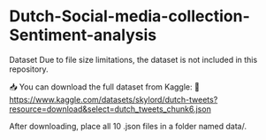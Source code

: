 # Dutch-Social-media-collection-Sentiment-analysis


Dataset
Due to file size limitations, the dataset is not included in this repository.

📥 You can download the full dataset from Kaggle:
🔗 https://www.kaggle.com/datasets/skylord/dutch-tweets?resource=download&select=dutch_tweets_chunk6.json

After downloading, place all 10 .json files in a folder named data/.

